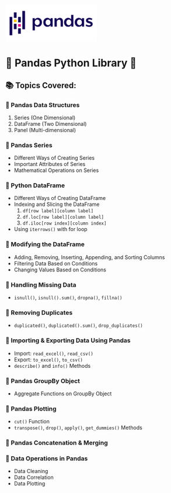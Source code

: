 <img src="pandas_logo.svg" alt="NumPy Logo" style="width:250px; height:100px;">

# 🐼 Pandas Python Library 🐼

## 📚 Topics Covered:

### 🔹 Pandas Data Structures
1. Series (One Dimensional)
2. DataFrame (Two Dimensional)
3. Panel (Multi-dimensional)

### 🔹 Pandas Series
- Different Ways of Creating Series
- Important Attributes of Series
- Mathematical Operations on Series

### 🔹 Python DataFrame
- Different Ways of Creating DataFrame
- Indexing and Slicing the DataFrame
  1. `df[row label][column label]`
  2. `df.loc[row label][column label]`
  3. `df.iloc[row index][column index]`
- Using `iterrows()` with for loop

### 🔹 Modifying the DataFrame
- Adding, Removing, Inserting, Appending, and Sorting Columns
- Filtering Data Based on Conditions
- Changing Values Based on Conditions

### 🔹 Handling Missing Data
- `isnull()`, `isnull().sum()`, `dropna()`, `fillna()`

### 🔹 Removing Duplicates
- `duplicated()`, `duplicated().sum()`, `drop_duplicates()`

### 🔹 Importing & Exporting Data Using Pandas
- Import: `read_excel()`, `read_csv()`
- Export: `to_excel()`, `to_csv()`
- `describe()` and `info()` Methods

### 🔹 Pandas GroupBy Object
- Aggregate Functions on GroupBy Object

### 🔹 Pandas Plotting
- `cut()` Function
- `transpose()`, `drop()`, `apply()`, `get_dummies()` Methods

### 🔹 Pandas Concatenation & Merging

### 🔹 Data Operations in Pandas
- Data Cleaning
- Data Correlation
- Data Plotting

